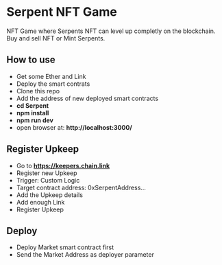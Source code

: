 # Serpent NFT Game

NFT Game where Serpents NFT can level up completly on the blockchain.
Buy and sell NFT or Mint Serpents.

## How to use

- Get some Ether and Link
- Deploy the smart contrats
- Clone this repo
- Add the address of new deployed smart contracts
- **cd Serpent**
- **npm install**
- **npm run dev**
- open browser at: **http://localhost:3000/**

## Register Upkeep

- Go to **https://keepers.chain.link**
- Register new Upkeep
- Trigger: Custom Logic
- Target contract address: 0xSerpentAddress...
- Add the Upkeep details
- Add enough Link
- Register Upkeep

## Deploy

- Deploy Market smart contract first
- Send the Market Address as deployer parameter
